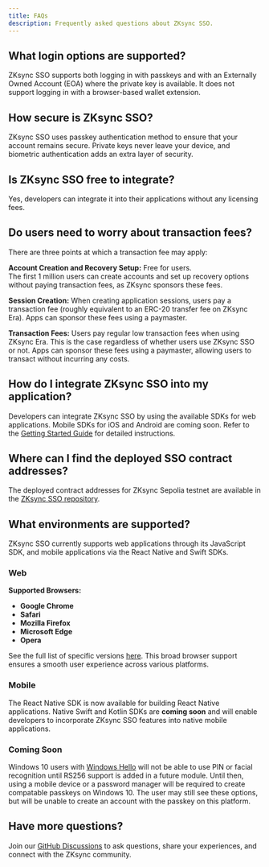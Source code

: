 ```yaml
---
title: FAQs
description: Frequently asked questions about ZKsync SSO.
---
```


## What login options are supported?

ZKsync SSO supports both logging in with passkeys and with an Externally Owned Account (EOA) where the private key is available.
It does not support logging in with a browser-based wallet extension.

## How secure is ZKsync SSO?

ZKsync SSO uses passkey authentication method to ensure that your account remains secure.
Private keys never leave your device, and biometric authentication adds an extra layer of security.

## Is ZKsync SSO free to integrate?

Yes, developers can integrate it into their applications without any licensing fees.

## Do users need to worry about transaction fees?

There are three points at which a transaction fee may apply:

**Account Creation and Recovery Setup:** Free for users.<br>
The first 1 million users can create accounts and set up recovery options without paying transaction fees, as ZKsync sponsors these fees.

**Session Creation:** When creating application sessions, users pay a transaction fee (roughly equivalent to an ERC-20 transfer fee on ZKsync Era).
Apps can sponsor these fees using a paymaster.

**Transaction Fees:** Users pay regular low transaction fees when using ZKsync Era. This is the case regardless of whether users use ZKsync SSO or not.
Apps can sponsor these fees using a paymaster, allowing users to transact without incurring any costs.

## How do I integrate ZKsync SSO into my application?

Developers can integrate ZKsync SSO by using the available SDKs for web applications. Mobile SDKs for iOS and Android are coming soon.
Refer to the [Getting Started Guide](/zksync-network/unique-features/zksync-sso/getting-started) for detailed instructions.

## Where can I find the deployed SSO contract addresses?

The deployed contract addresses for ZKsync Sepolia testnet are available in the [ZKsync SSO repository](https://github.com/matter-labs/zksync-sso/blob/main/packages/auth-server/stores/era-sepolia.json).

## What environments are supported?

ZKsync SSO currently supports web applications through its JavaScript SDK,
and mobile applications via the React Native and Swift SDKs.

### Web

**Supported Browsers:**

- **Google Chrome**
- **Safari**
- **Mozilla Firefox**
- **Microsoft Edge**
- **Opera**

See the full list of specific versions [here](https://caniuse.com/webauthn).
This broad browser support ensures a smooth user experience across various platforms.

### Mobile

The React Native SDK is now available for building React Native applications.
Native Swift and Kotlin SDKs are **coming soon** and will enable developers to incorporate ZKsync SSO features into native mobile applications.

### Coming Soon

Windows 10 users with [Windows Hello](https://www.microsoft.com/en-us/windows/tips/windows-hello) will
not be able to use PIN or facial recognition until RS256 support is added in a future module.
Until then, using a mobile device or a password manager will be required to create compatable passkeys on Windows 10.
The user may still see these options, but will be unable to create an account with the passkey on this platform.

## Have more questions?

Join our [GitHub Discussions](%%zk_git_repo_zksync-developers%%/discussions/)
to ask questions, share your experiences, and connect with the ZKsync community.
